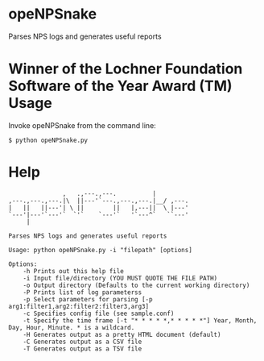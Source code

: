 opeNPSnake
==========

Parses NPS logs and generates useful reports

Winner of the Lochner Foundation Software of the Year Award (TM)
Usage
=====
Invoke opeNPSnake from the command line:
  ```
  $ python opeNPSnake.py
  ```
Help
=====
```
               ,   .,---.,---.          |         
,---.,---.,---.|\  ||---'`---.,---.,---.|__/ ,---.
|   ||   ||---'| \ ||        ||   |,---||  \ |---'
`---'|---'`---'`  `'`    `---'`   '`---^`   ``---'
     |

Parses NPS logs and generates useful reports

Usage: python opeNPSnake.py -i "filepath" [options]

Options:
    -h Prints out this help file
    -i Input file/directory (YOU MUST QUOTE THE FILE PATH)
    -o Output directory (Defaults to the current working directory)
    -P Prints list of log parameterss
    -p Select parameters for parsing [-p arg1:filter1,arg2:filter2:filter3,arg3]
    -c Specifies config file (see sample.conf)
    -t Specify the time frame [-t "* * * * *,* * * * *"] Year, Month, Day, Hour, Minute. * is a wildcard.
    -H Generates output as a pretty HTML document (default)
    -C Generates output as a CSV file
    -T Generates output as a TSV file

```
